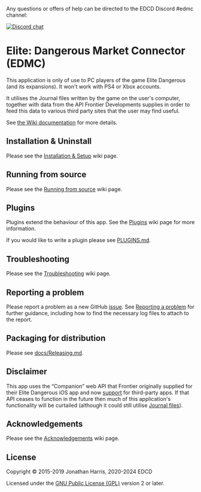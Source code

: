 Any questions or offers of help can be directed to the EDCD Discord #edmc
channel:

[![Discord chat](https://img.shields.io/discord/164411426939600896.svg?style=social&label=Discord%20chat)](https://discord.gg/usQ5e6n)

Elite: Dangerous Market Connector (EDMC)
===

This application is only of use to PC players of the game Elite Dangerous
(and its expansions).  It won't work with PS4 or Xbox accounts.

It utilises the Journal files written by the game on the user's computer,
together with data from the API Frontier Developments supplies in order to
feed this data to various third party sites that the user may find useful.

See [the Wiki documentation](https://github.com/EDCD/EDMarketConnector/wiki)
for more details.


Installation & Uninstall
---
Please see the [Installation & Setup](https://github.com/EDCD/EDMarketConnector/wiki/Installation-&-Setup) wiki page.


Running from source
---
Please see the [Running from source](https://github.com/EDCD/EDMarketConnector/wiki/Running-from-source) wiki page.


Plugins
---
Plugins extend the behaviour of this app. See the [Plugins](https://github.com/EDCD/EDMarketConnector/wiki/Plugins) wiki page for more information.

If you would like to write a plugin please see [PLUGINS.md](PLUGINS.md).


Troubleshooting
---
Please see the [Troubleshooting](https://github.com/EDCD/EDMarketConnector/wiki/Troubleshooting) wiki page.


Reporting a problem
---
Please report a problem as a new GitHub [issue](https://github.com/EDCD/EDMarketConnector/issues/new?assignees=&labels=bug%2C+unconfirmed&template=bug_report.md&title=).
See [Reporting a problem](https://github.com/EDCD/EDMarketConnector/wiki/Troubleshooting#reporting-a-problem)
for further guidance, including how to find the necessary log files to 
attach to the report.

Packaging for distribution
--------
Please see [docs/Releasing.md](docs/Releasing.md).

Disclaimer
--------
This app uses the “Companion” web API that Frontier originally supplied for
their Elite Dangerous iOS app and now [support](https://forums.frontier.co.uk/threads/open-letter-to-frontier-developments.218658/page-19#post-3371472)
for third-party apps. If that API ceases to function in the future then
much of this application's functionality will be curtailed (although it
could still utilise [Journal files](https://forums.frontier.co.uk/threads/commanders-log-manual-and-data-sample.275151/#post4562494)).




Acknowledgements
--------
Please see the [Acknowledgements](https://github.com/EDCD/EDMarketConnector/wiki/Acknowledgements-&-License) wiki page.

License
-------
Copyright © 2015-2019 Jonathan Harris, 2020-2024 EDCD

Licensed under the [GNU Public License (GPL)](http://www.gnu.org/licenses/gpl-2.0.html) version 2 or later.
